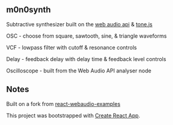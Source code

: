 ## m0n0synth

Subtractive synthesizer built on the [web audio api](https://developer.mozilla.org/en-US/docs/Web/API/Web_Audio_API) & [tone.js](https://tonejs.github.io/)

OSC - choose from square, sawtooth, sine, & triangle waveforms

VCF - lowpass filter with cutoff & resonance controls

Delay - feedback delay with delay time & feedback level controls

Oscilloscope - built from the Web Audio API analyser node

## Notes

Built on a fork from [react-webaudio-examples](https://github.com/oftenfrequent/react-webaudio-examples)

This project was bootstrapped with [Create React App](https://github.com/facebookincubator/create-react-app).
